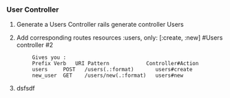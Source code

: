 ### User Controller

1. Generate a Users Controller
          rails generate controller Users
2. Add corresponding routes
              resources :users, only: [:create, :new] #Users controller #2

            Gives you :
            Prefix Verb   URI Pattern            Controller#Action
            users     POST   /users(.:format)       users#create
            new_user  GET    /users/new(.:format)   users#new
            
3. dsfsdf
